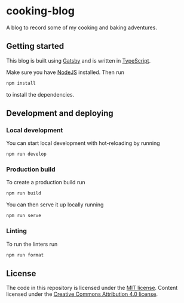 # cooking-blog

A blog to record some of my cooking and baking adventures.

## Getting started

This blog is built using [Gatsby](https://www.gatsbyjs.org) and is written in [TypeScript](https://www.typescriptlang.org).

Make sure you have [NodeJS](https://nodejs.org/en/) installed. Then run

```bash
npm install
```

to install the dependencies.

## Development and deploying

### Local development

You can start local development with hot-reloading by running

```bash
npm run develop
```

### Production build

To create a production build run

```bash
npm run build
```

You can then serve it up locally running

```bash
npm run serve
```

### Linting

To run the linters run

```bash
npm run format
```

## License

The code in this repository is licensed under the [MIT license](./LICENSE). Content licensed under the
[Creative Commons Attribution 4.0 license](http://creativecommons.org/licenses/by/4.0/).
